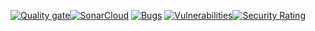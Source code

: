 [![Quality gate](https://sonarcloud.io/api/project_badges/quality_gate?project=hasanmd91_Shopping_Cart)](https://sonarcloud.io/summary/new_code?id=hasanmd91_Shopping_Cart)[![SonarCloud](https://sonarcloud.io/images/project_badges/sonarcloud-orange.svg)](https://sonarcloud.io/summary/new_code?id=hasanmd91_Shopping_Cart)
[![Bugs](https://sonarcloud.io/api/project_badges/measure?project=hasanmd91_Shopping_Cart&metric=bugs)](https://sonarcloud.io/summary/new_code?id=hasanmd91_Shopping_Cart)
[![Vulnerabilities](https://sonarcloud.io/api/project_badges/measure?project=hasanmd91_Shopping_Cart&metric=vulnerabilities)](https://sonarcloud.io/summary/new_code?id=hasanmd91_Shopping_Cart)[![Security Rating](https://sonarcloud.io/api/project_badges/measure?project=hasanmd91_Shopping_Cart&metric=security_rating)](https://sonarcloud.io/summary/new_code?id=hasanmd91_Shopping_Cart)
